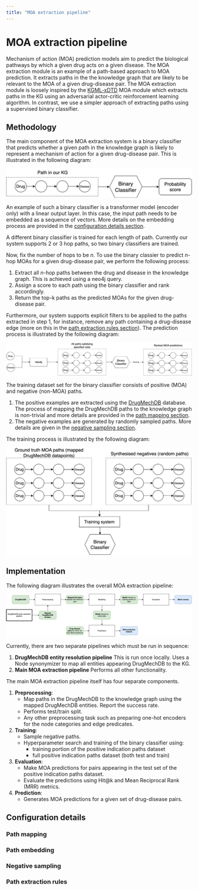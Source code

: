 ```yaml
---
title: "MOA extraction pipeline"
---
```


# MOA extraction pipeline

Mechanism of action (MOA) prediction models aim to predict the biological pathways by which a given drug acts on a given disease. 
The MOA extraction module is an example of a path-based approach to MOA prediction. It extracts paths in the the knowledge graph that are likely to be relevant to the MOA of a given drug-disease pair.
The MOA extraction module is loosely inspired by the [KGML-xDTD](https://github.com/kgml-xdt/kgml-xdt) MOA module which extracts paths in the KG using an adversarial actor-critic reinforcement learning algorithm. 
In contrast, we use a simpler approach of extracting paths using a supervised binary classifier. 

## Methodology

The main component of the MOA extraction system is a binary classifier that predicts whether a given path in the knowledge graph is likely to represent a mechanism of action for a given drug-disease pair. This is illustrated in the following diagram:

![Path classifier](../assets/img/MOA_extraction/path_classifier.svg)

An example of such a binary classifier is a transformer model (encoder only) with a linear output layer. In this case, the input path needs to be embedded as a sequence of vectors. More details on the embedding process are provided in the [configuration details section](#configuration-details).

A different binary classifier is trained for each length of path. Currently our system supports 2 or 3 hop paths, so two binary classifiers are trained.

Now, fix the number of hops to be $n$. To use the binary classier to predict $n$-hop MOAs for a given drug-disease pair, we perform the following process:
1. Extract all $n$-hop paths between the drug and disease in the knowledge graph. This is achieved using a neo4j query.
2. Assign a score to each path using the binary classifier and rank accordingly.
3. Return the top-k paths as the predicted MOAs for the given drug-disease pair.

Furthermore, our system supports explicit filters to be applied to the paths extracted in step 1, for instance, remove any path containing a drug-disease edge (more on this in the [path extraction rules section](#path-extraction-rules)). The prediction process is illustrated by the following diagram:

![Inference process](../assets/img/MOA_extraction/path_inference.svg)

The training dataset set for the binary classifier consists of positive (MOA) and negative (non-MOA) paths. 

1. The positive examples are extracted using the [DrugMechDB](https://sulab.github.io/DrugMechDB/) database. The process of mapping the DrugMechDB paths to the knowledge graph is non-trivial and more details are provided in the [path mapping section](#path-mapping).
2. The negative examples are generated by randomly sampled paths. More details are given in the [negative sampling section](#negative-sampling).

The training process is illustrated by the following diagram:

![Training process](../assets/img/MOA_extraction/path_training.svg)

## Implementation

The following diagram illustrates the overall MOA extraction pipeline:

![MOA pipeline overview](../assets/img/MOA_extraction/MOA_pipeline_overview.svg)

Currently, there are two separate pipelines which must be run in sequence:

1. **DrugMechDB entity resolution pipeline** This is run once locally. Uses a Node synonymizer to map all entities appearing DrugMechDB to the KG.
2. **Main MOA extraction pipeline** Performs all other functionality. 


The main MOA extraction pipeline itself has four separate components. 

1. **Preprocessing**:
    - Map paths in the DrugMechDB to the knowledge graph using the mapped DrugMechDB entities. Report the success rate.
    - Performs test/train split. 
    - Any other preprocessing task such as preparing one-hot encoders for the node categories and edge predicates. 
2. **Training**:
    - Sample negative paths. 
    - Hyperparameter search and training of the binary classifier using:
        - training portion of the positive indication paths dataset
        - full positive indication paths dataset (both test and train)
3. **Evaluation**:
    - Make MOA predictions for pairs appearing in the test set of the positive indication paths dataset.
    - Evaluate the predictions using Hit@k and Mean Reciprocal Rank (MRR) metrics.
4. **Prediction**:
    - Generates MOA predictions for a given set of drug-disease pairs.

## Configuration details

### Path mapping

### Path embedding

### Negative sampling

### Path extraction rules
